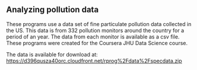 ## Analyzing pollution data
These programs use a data set of fine particulate pollution data collected in the US. This data is from 332 pollution monitors around the country for a period of an year. The data from each monitor is available as a csv file. These programs were created for the Coursera JHU Data Science course.

The data is available for download at: https://d396qusza40orc.cloudfront.net/rprog%2Fdata%2Fspecdata.zip